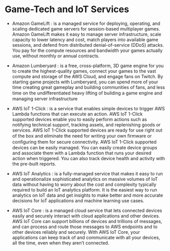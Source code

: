 # Game-Tech and IoT Services

- Amazon GameLift : is a managed service for deploying, operating, and scaling dedicated game servers
for session-based multiplayer games. Amazon GameLift makes it easy to manage server infrastructure,
scale capacity to lower latency and cost, match players into available game sessions, and defend from
distributed denial-of-service (DDoS) attacks. You pay for the compute resources and bandwidth your
games actually use, without monthly or annual contracts.

- Amazon Lumberyard : is a free, cross-platform, 3D game engine for you to create the highest-quality
games, connect your games to the vast compute and storage of the AWS Cloud, and engage fans on
Twitch. By starting game projects with Lumberyard, you can spend more of your time creating great
gameplay and building communities of fans, and less time on the undiﬀerentiated heavy lifting of
building a game engine and managing server infrastructure

- AWS IoT 1-Click : is a service that enables simple devices to trigger AWS Lambda functions that can
execute an action. AWS IoT 1-Click supported devices enable you to easily perform actions such as
notifying technical support, tracking assets, and replenishing goods or services. AWS IoT 1-Click
supported devices are ready for use right out of the box and eliminate the need for writing your own
ﬁrmware or conﬁguring them for secure connectivity. AWS IoT 1-Click supported devices can be easily
managed. You can easily create device groups and associate them with a Lambda function that runs your
desired action when triggered. You can also track device health and activity with the pre-built reports.

- AWS IoT Analytics : is a fully-managed service that makes it easy to run and operationalize sophisticated
analytics on massive volumes of IoT data without having to worry about the cost and complexity
typically required to build an IoT analytics platform. It is the easiest way to run analytics on IoT data and
get insights to make better and more accurate decisions for IoT applications and machine learning use
cases.

- AWS IoT Core : is a managed cloud service that lets connected devices easily and securely interact with
cloud applications and other devices. AWS IoT Core can support billions of devices and trillions of
messages, and can process and route those messages to AWS endpoints and to other devices reliably and
securely. With AWS IoT Core, your applications can keep track of and communicate with all your devices,
all the time, even when they aren’t connected.
